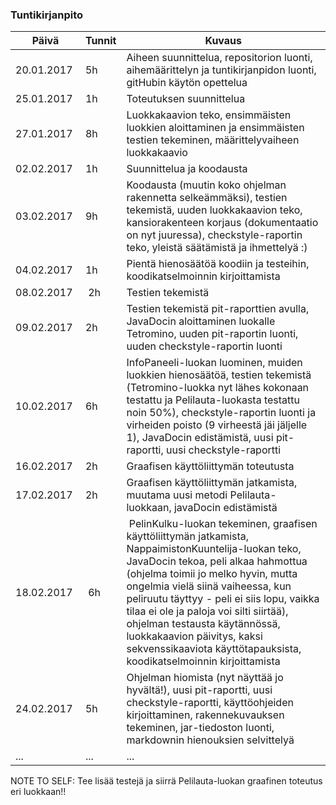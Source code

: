 ### Tuntikirjanpito
Päivä | Tunnit | Kuvaus
--------------- | ----- | ------
20.01.2017 | 5h | Aiheen suunnittelua, repositorion luonti, aihemäärittelyn ja tuntikirjanpidon luonti, gitHubin käytön opettelua
25.01.2017 | 1h | Toteutuksen suunnittelua
27.01.2017 | 8h | Luokkakaavion teko, ensimmäisten luokkien aloittaminen ja ensimmäisten testien tekeminen, määrittelyvaiheen luokkakaavio
02.02.2017 | 1h | Suunnittelua ja koodausta
03.02.2017 | 9h | Koodausta (muutin koko ohjelman rakennetta selkeämmäksi), testien tekemistä, uuden luokkakaavion teko, kansiorakenteen korjaus (dokumentaatio on nyt juuressa), checkstyle-raportin teko, yleistä säätämistä ja ihmettelyä :)
04.02.2017 | 1h | Pientä hienosäätöä koodiin ja testeihin, koodikatselmoinnin kirjoittamista
08.02.2017 | 2h | Testien tekemistä
09.02.2017 | 2h | Testien tekemistä pit-raporttien avulla, JavaDocin aloittaminen luokalle Tetromino, uuden pit-raportin luonti, uuden checkstyle-raportin luonti
10.02.2017 | 6h | InfoPaneeli-luokan luominen, muiden luokkien hienosäätöä, testien tekemistä (Tetromino-luokka nyt lähes kokonaan testattu ja Pelilauta-luokasta testattu noin 50%), checkstyle-raportin luonti ja virheiden poisto (9 virheestä jäi jäljelle 1), JavaDocin edistämistä, uusi pit-raportti, uusi checkstyle-raportti
16.02.2017 | 2h | Graafisen käyttöliittymän toteutusta
17.02.2017 | 2h | Graafisen käyttöliittymän jatkamista, muutama uusi metodi Pelilauta-luokkaan, javaDocin edistämistä
18.02.2017 | 6h | PelinKulku-luokan tekeminen, graafisen käyttöliittymän jatkamista, NappaimistonKuuntelija-luokan teko, JavaDocin tekoa, peli alkaa hahmottua (ohjelma toimii jo melko hyvin, mutta ongelmia vielä siinä vaiheessa, kun peliruutu täyttyy - peli ei siis lopu, vaikka tilaa ei ole ja paloja voi silti siirtää), ohjelman testausta käytännössä, luokkakaavion päivitys, kaksi sekvenssikaaviota käyttötapauksista, koodikatselmoinnin kirjoittamista 
24.02.2017 | 5h | Ohjelman hiomista (nyt näyttää jo hyvältä!), uusi pit-raportti, uusi checkstyle-raportti, käyttöohjeiden kirjoittaminen, rakennekuvauksen tekeminen, jar-tiedoston luonti, markdownin hienouksien selvittelyä
... | ... | ...

NOTE TO SELF: Tee lisää testejä ja siirrä Pelilauta-luokan graafinen toteutus eri luokkaan!!
